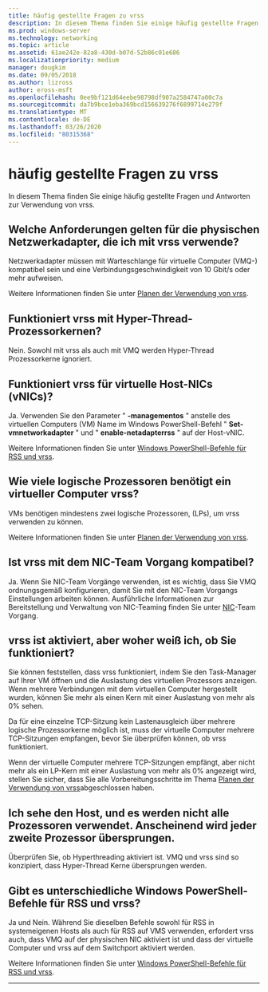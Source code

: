 ```yaml
---
title: häufig gestellte Fragen zu vrss
description: In diesem Thema finden Sie einige häufig gestellte Fragen und Antworten zur Verwendung von vrss.
ms.prod: windows-server
ms.technology: networking
ms.topic: article
ms.assetid: 61ae242e-82a8-430d-b07d-52b86c01e686
ms.localizationpriority: medium
manager: dougkim
ms.date: 09/05/2018
ms.author: lizross
author: eross-msft
ms.openlocfilehash: 0ee9bf121d64eebe98798df907a2584747a00c7a
ms.sourcegitcommit: da7b9bce1eba369bcd156639276f6899714e279f
ms.translationtype: MT
ms.contentlocale: de-DE
ms.lasthandoff: 03/26/2020
ms.locfileid: "80315368"
---
```

# <a name="vrss-frequently-asked-questions"></a>häufig gestellte Fragen zu vrss

In diesem Thema finden Sie einige häufig gestellte Fragen und Antworten zur Verwendung von vrss.

## <a name="what-are-the-requirements-for-the-physical-network-adapters-that-i-use-with-vrss"></a>Welche Anforderungen gelten für die physischen Netzwerkadapter, die ich mit vrss verwende?

Netzwerkadapter müssen mit Warteschlange für virtuelle Computer \(VMQ-\) kompatibel sein und eine Verbindungsgeschwindigkeit von 10 Gbit/s oder mehr aufweisen.

Weitere Informationen finden Sie unter [Planen der Verwendung von vrss](vrss-plan.md).

## <a name="does-vrss-work-with-hyper-threaded-processor-cores"></a>Funktioniert vrss mit Hyper\-Thread-Prozessorkernen?

Nein. Sowohl mit vrss als auch mit VMQ werden Hyper\-Thread Prozessorkerne ignoriert.

## <a name="does-vrss-work-for-host-virtual-nics-vnics"></a>Funktioniert vrss für virtuelle Host-NICs \(vNICs\)?

Ja. Verwenden Sie den Parameter " **-managementos** " anstelle des virtuellen Computers \(VM\) Name im Windows PowerShell-Befehl " **Set-vmnetworkadapter** " und " **enable-netadapterrss** " auf der Host-vNIC.

Weitere Informationen finden Sie unter [Windows PowerShell-Befehle für RSS und vrss](vrss-wps.md).

## <a name="how-many-logical-processors-does-a-vm-need-to-use-vrss"></a>Wie viele logische Prozessoren benötigt ein virtueller Computer vrss?

VMs benötigen mindestens zwei logische Prozessoren, \(LPs\), um vrss verwenden zu können.

Weitere Informationen finden Sie unter [Planen der Verwendung von vrss](vrss-plan.md).

## <a name="is-vrss-compatible-with-nic-teaming"></a>Ist vrss mit dem NIC-Team Vorgang kompatibel?

Ja. Wenn Sie NIC-Team Vorgänge verwenden, ist es wichtig, dass Sie VMQ ordnungsgemäß konfigurieren, damit Sie mit den NIC-Team Vorgangs Einstellungen arbeiten können. Ausführliche Informationen zur Bereitstellung und Verwaltung von NIC-Teaming finden Sie unter [NIC](https://docs.microsoft.com/windows-server/networking/technologies/nic-teaming/nic-teaming)-Team Vorgang.

## <a name="vrss-is-enabled-but-how-do-i-know-if-it-is-working"></a>vrss ist aktiviert, aber woher weiß ich, ob Sie funktioniert? 

Sie können feststellen, dass vrss funktioniert, indem Sie den Task-Manager auf Ihrer VM öffnen und die Auslastung des virtuellen Prozessors anzeigen. Wenn mehrere Verbindungen mit dem virtuellen Computer hergestellt wurden, können Sie mehr als einen Kern mit einer Auslastung von mehr als 0% sehen.

Da für eine einzelne TCP-Sitzung kein Lastenausgleich über mehrere logische Prozessorkerne möglich ist, muss der virtuelle Computer mehrere TCP-Sitzungen empfangen, bevor Sie überprüfen können, ob vrss funktioniert.

Wenn der virtuelle Computer mehrere TCP-Sitzungen empfängt, aber nicht mehr als ein LP-Kern mit einer Auslastung von mehr als 0% angezeigt wird, stellen Sie sicher, dass Sie alle Vorbereitungsschritte im Thema [Planen der Verwendung von vrss](vrss-plan.md)abgeschlossen haben.

## <a name="im-looking-at-the-host-and-not-all-of-the-processors-are-being-used-it-looks-like-every-other-one-is-being-skipped"></a>Ich sehe den Host, und es werden nicht alle Prozessoren verwendet. Anscheinend wird jeder zweite Prozessor übersprungen.
  
Überprüfen Sie, ob Hyperthreading aktiviert ist. VMQ und vrss sind so konzipiert, dass Hyper\-Thread Kerne übersprungen werden.

## <a name="are-there-different-windows-powershell-commands-for-rss-and-vrss"></a>Gibt es unterschiedliche Windows PowerShell-Befehle für RSS und vrss?

Ja und Nein. Während Sie dieselben Befehle sowohl für RSS in systemeigenen Hosts als auch für RSS auf VMS verwenden, erfordert vrss auch, dass VMQ auf der physischen NIC aktiviert ist und dass der virtuelle Computer und vrss auf dem Switchport aktiviert werden.

Weitere Informationen finden Sie unter [Windows PowerShell-Befehle für RSS und vrss](vrss-wps.md).

---

